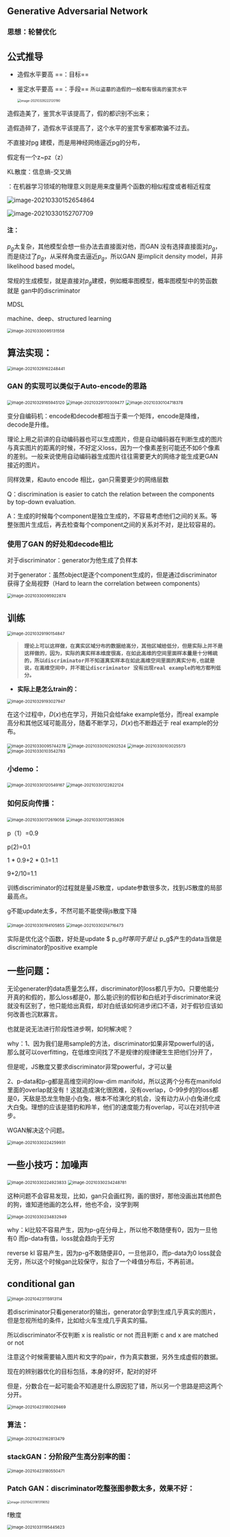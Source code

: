 ## Generative Adversarial Network

### 思想：轮替优化

## 公式推导

* 造假水平要高   ==：目标==
* 鉴定水平要高   ==：手段==                    `所以盗墓的造假的一般都有很高的鉴赏水平`

  <img src="../../Library/Application Support/typora-user-images/image-20210328222120190.png" alt="image-20210328222120190" style="zoom:50%;" />

造假造美了，鉴赏水平该提高了，假的都识别不出来；

造假造碎了，造假水平该提高了，这个水平的鉴赏专家都欺骗不过去。

不直接对pg 建模，而是用神经网络逼近pg的分布，

假定有一个z~pz（z）

  KL散度：信息熵-交叉熵

​			  ：在机器学习领域的物理意义则是用来度量两个函数的相似程度或者相近程度



![image-20210330152654864](https://xiaoguciu.oss-cn-beijing.aliyuncs.com/imgimage-20210330152654864.png)

![image-20210330152707709](https://xiaoguciu.oss-cn-beijing.aliyuncs.com/imgimage-20210330152707709.png)





#### 注：

$p_g$太复杂，其他模型会想一些办法去直接面对他，而GAN 没有选择直接面对$p_g$，而是绕过了$p_g$，从采样角度去逼近$p_g$，所以GAN 是implicit density model，并非likelihood based model。



常规的生成模型，就是直接对$p_g$建模，例如概率图模型，概率图模型中的势函数就是 gan中的discriminator

MDSL

machine、deep、structured learning

<img src="https://xiaoguciu.oss-cn-beijing.aliyuncs.com/imgimage-20210330095131558.png" alt="image-20210330095131558" style="zoom:67%;" />



## 算法实现：





<img src="../../Library/Application Support/typora-user-images/image-20210329162248441.png" alt="image-20210329162248441" style="zoom:67%;" />



### GAN 的实现可以类似于Auto-encode的思路

<img src="../../Library/Application Support/typora-user-images/image-20210329165945120.png" alt="image-20210329165945120" style="zoom:67%;" />

<img src="../../Library/Application Support/typora-user-images/image-20210329170309477.png" alt="image-20210329170309477" style="zoom:67%;" />

<img src="https://xiaoguciu.oss-cn-beijing.aliyuncs.com/imgimage-20210330104718378.png" alt="image-20210330104718378" style="zoom:67%;" />



变分自编码机：encode和decode都相当于乘一个矩阵，encode是降维，decode是升维。

理论上用之前讲的自动编码器也可以生成图片，但是自动编码器在判断生成的图片与真实图片的距离的时候，不好定义loss，因为一个像素差别可能还不如6个像素的差别。一般来说使用自动编码器生成图片往往需要更大的网络才能生成更GAN接近的图片。

同样效果，和auto encode 相比，gan只需要更少的网络层数

Q：discrimination is easier to catch the relation between the components by top-down evaluation.

A：生成的时候每个component是独立生成的，不容易考虑他们之间的关系。等整张图片生成后，再去检查每个component之间的关系对不对，是比较容易的。

### 使用了GAN 的好处和decode相比

对于discriminator：generator为他生成了负样本

对于generator：虽然object是逐个component生成的，但是通过discriminator获得了全局视野（Hard to learn the correlation between components）

<img src="https://xiaoguciu.oss-cn-beijing.aliyuncs.com/imgimage-20210330095922874.png" alt="image-20210330095922874" style="zoom:67%;" />

## 训练



<img src="../../Library/Application Support/typora-user-images/image-20210329190154847.png" alt="image-20210329190154847" style="zoom:67%;" />

> **`理论上可以这样做，在真实区域分布的数据给高分，其他区域给低分，但是实际上并不是这样做的，因为，实际的真实样本维度很高，在如此高维的空间里面样本量是十分稀疏的，所以discriminator并不知道真实样本在如此高维空间里面的真实分布,也就是说，在高维空间中，并不能让discriminator 没有出现real example的地方都判低分。`**

* **实际上是怎么train的：**

<img src="../../Library/Application Support/typora-user-images/image-20210329193027947.png" alt="image-20210329193027947" style="zoom:67%;" />



在这个过程中，$D(x)$也在学习，开始只会给fake example低分，而real example高分和其他区域可能高分，随着不断学习，$D(x)$也不断趋近于 real example的分布。





<img src="https://xiaoguciu.oss-cn-beijing.aliyuncs.com/imgimage-20210330095744278.png" alt="image-20210330095744278" style="zoom: 67%;" />



<img src="https://xiaoguciu.oss-cn-beijing.aliyuncs.com/imgimage-20210330102932524.png" alt="image-20210330102932524" style="zoom:67%;" />

<img src="https://xiaoguciu.oss-cn-beijing.aliyuncs.com/imgimage-20210330103025573.png" alt="image-20210330103025573" style="zoom:67%;" />

<img src="https://xiaoguciu.oss-cn-beijing.aliyuncs.com/imgimage-20210330103542783.png" alt="image-20210330103542783" style="zoom:67%;" />

### 小demo：

<img src="https://xiaoguciu.oss-cn-beijing.aliyuncs.com/imgimage-20210330120549167.png" alt="image-20210330120549167" style="zoom:67%;" />



<img src="https://xiaoguciu.oss-cn-beijing.aliyuncs.com/imgimage-20210330122822124.png" alt="image-20210330122822124" style="zoom:67%;" />

### 如何反向传播：

<img src="https://xiaoguciu.oss-cn-beijing.aliyuncs.com/imgimage-20210330172619058.png" alt="image-20210330172619058" style="zoom:67%;" />

<img src="https://xiaoguciu.oss-cn-beijing.aliyuncs.com/imgimage-20210330172853926.png" alt="image-20210330172853926" style="zoom:67%;" />

p（1）=0.9

p(2)=0.1

1 * 0.9+2 * 0.1=1.1

9+2/10=1.1

训练discriminator的过程就是量JS散度，update参数很多次，找到JS散度的局部最高点。

g不能update太多，不然可能不能使得js散度下降



 

<img src="https://xiaoguciu.oss-cn-beijing.aliyuncs.com/imgimage-20210330194105855.png" alt="image-20210330194105855" style="zoom:67%;" />

<img src="https://xiaoguciu.oss-cn-beijing.aliyuncs.com/imgimage-20210330214716473.png" alt="image-20210330214716473" style="zoom:67%;" />

实际是优化这个函数，好处是update $ p_g$时 等同于是让$ p_g$产生的data当做是discriminator的positive example

## 一些问题：



无论generater的data质量怎么样，discriminator的loss都几乎为0。只要他能分开真的和假的，那么loss都是0，那么能识别的假钞和白纸对于discriminator来说就没有区别了，他只能给出真假，却对白纸该如何进步闭口不语，对于假钞应该如何改善也沉默寡言。 

也就是说无法进行阶段性进步啊，如何解决呢？

why：1、因为我们是用sample的方法，discriminator如果非常powerful的话，那么就可以overfitting，在低维空间找了不是规律的规律硬生生把他们分开了，

但是呢，JS散度又要求discriminator非常powerful，才可以量

2、p-data和p-g都是高维空间的low-dim manifold，所以这两个分布在manifold里面的overlap就没有！这就造成演化很困难，没有overlap，0-99步的的loss都是0，天敌是恐龙生物是小白兔，根本不给演化的机会，没有动力从小白兔进化成大白兔。理想的应该是猎豹和羚羊，他们的速度能力有overlap，可以在对抗中进步。

WGAN解决这个问题。

<img src="https://xiaoguciu.oss-cn-beijing.aliyuncs.com/imgimage-20210330224259931.png" alt="image-20210330224259931" style="zoom:67%;" />



## 一些小技巧：加噪声

<img src="https://xiaoguciu.oss-cn-beijing.aliyuncs.com/imgimage-20210330224923833.png" alt="image-20210330224923833" style="zoom:67%;" />

<img src="https://xiaoguciu.oss-cn-beijing.aliyuncs.com/imgimage-20210330234248781.png" alt="image-20210330234248781" style="zoom:67%;" />

这种问题不会容易发现，比如，gan只会画红狗，画的很好，那他没画出其他颜色的狗，谁知道他画的怎么样，他也不会，没学到啊

<img src="https://xiaoguciu.oss-cn-beijing.aliyuncs.com/imgimage-20210330234832949.png" alt="image-20210330234832949" style="zoom:67%;" />

why：kl比较不容易产生，因为p-g在分母上，所以他不敢随便有0，因为一旦他有0 而p-data有值，loss就会趋向于无穷

reverse kl 容易产生，因为p-g不敢随便非0，一旦他非0，而p-data为0 loss就会无穷，所以这个时候gan比较保守，拟合了一个峰值分布后，不再前进。



## conditional gan

<img src="https://xiaoguciu.oss-cn-beijing.aliyuncs.com/imgimage-20210423115913114.png" alt="image-20210423115913114" style="zoom:67%;" />



若discriminator只看generator的输出，generator会学到生成几乎真实的图片，但是忽视所给的条件，比如给火车生成几乎真实的猫。

所以discriminator不仅判断 x is realistic or not 而且判断 c and x are matched or not

注意这个时候需要输入图片和文字的pair，作为真实数据，另外生成虚假的数据。

现在的辨别器优化的目标包括，本身的好坏，配对的好坏

但是，分数合在一起可能会不知道是什么原因犯了错，所以另一个思路是把这两个分开。

<img src="https://xiaoguciu.oss-cn-beijing.aliyuncs.com/imgimage-20210423180029469.png" alt="image-20210423180029469" style="zoom:67%;" />



### 算法：



<img src="https://xiaoguciu.oss-cn-beijing.aliyuncs.com/imgimage-20210423162813479.png" alt="image-20210423162813479" style="zoom:67%;" />

### stackGAN：分阶段产生高分别率的图：

<img src="https://xiaoguciu.oss-cn-beijing.aliyuncs.com/imgimage-20210423180550471.png" alt="image-20210423180550471" style="zoom: 67%;" />

### Patch GAN：discriminator吃整张图参数太多，效果不好：

<img src="https://xiaoguciu.oss-cn-beijing.aliyuncs.com/imgimage-20210423181319052.png" alt="image-20210423181319052" style="zoom:50%;" />







f散度



<img src="https://xiaoguciu.oss-cn-beijing.aliyuncs.com/imgimage-20210331195445623.png" alt="image-20210331195445623" style="zoom:67%;" />